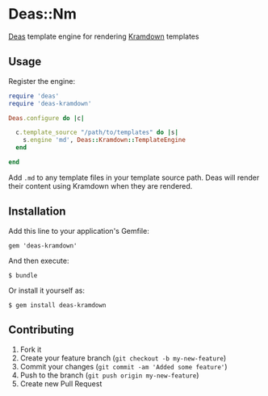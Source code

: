 # Deas::Nm

[Deas](https://github.com/redding/deas) template engine for rendering [Kramdown](http://kramdown.gettalong.org/) templates

## Usage

Register the engine:

```ruby
require 'deas'
require 'deas-kramdown'

Deas.configure do |c|

  c.template_source "/path/to/templates" do |s|
    s.engine 'md', Deas::Kramdown::TemplateEngine
  end

end
```

Add `.md` to any template files in your template source path.  Deas will render their content using Kramdown when they are rendered.

## Installation

Add this line to your application's Gemfile:

    gem 'deas-kramdown'

And then execute:

    $ bundle

Or install it yourself as:

    $ gem install deas-kramdown

## Contributing

1. Fork it
2. Create your feature branch (`git checkout -b my-new-feature`)
3. Commit your changes (`git commit -am 'Added some feature'`)
4. Push to the branch (`git push origin my-new-feature`)
5. Create new Pull Request
